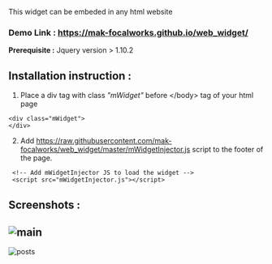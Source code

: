 This widget can be embeded in any html website
### Demo Link : https://mak-focalworks.github.io/web_widget/

**Prerequisite :** Jquery version > 1.10.2

## Installation instruction :
1. Place a div tag with class _"mWidget"_ before <\/body> tag of your html page 
  ```
  <div class="mWidget">
  </div>
  ```
2. Add https://raw.githubusercontent.com/mak-focalworks/web_widget/master/mWidgetInjector.js script to the footer of the page.
```
 <!-- Add mWidgetInjector JS to load the widget -->
 <script src="mWidgetInjector.js"></script>
 ```

## Screenshots :

![main](https://user-images.githubusercontent.com/20774347/42287747-3c33029a-7fd5-11e8-8b1d-dc7de2c54d15.PNG)
---
![posts](https://user-images.githubusercontent.com/20774347/42288209-6d4e0ef4-7fd7-11e8-8e7e-387e01f0c01a.PNG)
